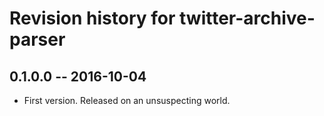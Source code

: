 # Revision history for twitter-archive-parser

## 0.1.0.0  -- 2016-10-04

* First version. Released on an unsuspecting world.

